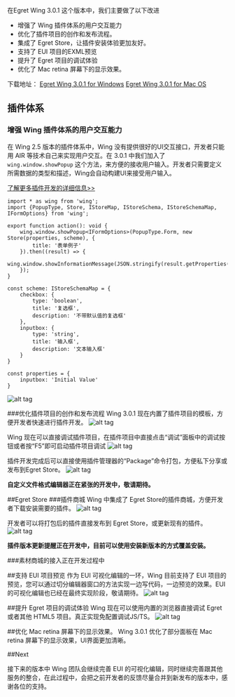 
在Egret Wing 3.0.1 这个版本中，我们主要做了以下改进
- 增强了 Wing 插件体系的用户交互能力
- 优化了插件项目的创作和发布流程。
- 集成了 Egret Store，让插件安装体验更加友好。
- 支持了 EUI 项目的EXML预览
- 提升了 Egret 项目的调试体验
- 优化了 Mac retina 屏幕下的显示效果。

下载地址：
[Egret Wing 3.0.1 for Windows](http://tool.egret-labs.org/EgretWing/electron/EgretWing-v3.0.1-win32.zip?t=20160308 "Windows")
[Egret Wing 3.0.1 for Mac OS](http://tool.egret-labs.org/EgretWing/electron/EgretWing-v3.0.1-darwin.zip?t=20160308 "Mac OS")

## 插件体系

### 增强 Wing 插件体系的用户交互能力
在 Wing 2.5 版本的插件体系中，Wing 没有提供很好的UI交互接口，开发者只能用 AIR 等技术自己来实现用户交互。在 3.0.1 中我们加入了 `wing.window.showPopup` 这个方法，来方便的接收用户输入。开发者只需要定义所需数据的类型和描述，Wing会自动构建UI来接受用户输入。

[了解更多插件开发的详细信息>>](http://edn.egret.com/cn/docs/page/778 "了解更多插件开发的详细信息")

    import * as wing from 'wing';
    import {PopupType, Store, IStoreMap, IStoreSchema, IStoreSchemaMap, IFormOptions} from 'wing';
    
    export function action(): void {
    	wing.window.showPopup<IFormOptions>(PopupType.Form, new Store(properties, scheme), {
    		title: '表单例子'
    	}).then((result) => {
    		wing.window.showInformationMessage(JSON.stringify(result.getProperties(true)));
    	});
    }
    
    const scheme: IStoreSchemaMap = {
    	checkbox: {
    		type: 'boolean',
    		title: '复选框',
    		description: '不带默认值的复选框'
    	},
    	inputbox: {
    		type: 'string',
    		title: '输入框',
    		description: '文本输入框'
    	}
    }
    
    const properties = {
    	inputbox: 'Initial Value'
    }

![alt tag](56de4ff73daba.png)

###优化插件项目的创作和发布流程
Wing 3.0.1 现在内置了插件项目的模板，方便开发者快速进行插件开发。
![alt tag](56de522db69d6.png)

Wing 现在可以直接调试插件项目，在插件项目中直接点击“调试”面板中的调试按钮或者按“F5”即可启动插件项目调试
![alt tag](56de5359b5b2d.png)

插件开发完成后可以直接使用插件管理器的“Package”命令打包，方便私下分享或发布到Egret Store。
![alt tag](56de6794a01fb.png)

**自定义文件格式编辑器正在紧张的开发中，敬请期待。**


##Egret Store
###插件商城
Wing 中集成了 Egret Store的插件商城，方便开发者下载安装需要的插件。
![alt tag](56de6bb8d8bd8.png)

开发者可以将打包后的插件直接发布到 Egret Store，或更新现有的插件。
![alt tag](56de6bb8e80ce.png)

**插件版本更新提醒正在开发中，目前可以使用安装新版本的方式覆盖安装。**

###素材商城的接入正在开发过程中

##支持 EUI 项目预览
作为 EUI 可视化编辑的一环，Wing 目前支持了 EUI 项目的预览，您可以通过切分编辑器窗口的方法实现一边写代码，一边预览的效果。EUI的可视化编辑也已经在最终实现阶段，敬请期待。
![alt tag](56de7073dd10d.png)

##提升 Egret 项目的调试体验
Wing 现在可以使用内置的浏览器直接调试 Egret 或者其他 HTML5 项目。真正实现免配置调试JS/TS。
![alt tag](56de8668947c3.png)

##优化 Mac retina 屏幕下的显示效果。
Wing 3.0.1 优化了部分面板在 Mac retina 屏幕下的显示效果，UI界面更加清晰。


##Next

接下来的版本中 Wing 团队会继续完善 EUI 的可视化编辑，同时继续完善跟其他服务的整合，在此过程中，会把之前开发者的反馈尽量合并到新发布的版本中，感谢各位的支持。
